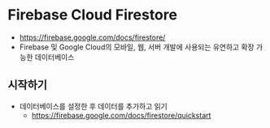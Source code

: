 # Firebase Cloud Firestore
- https://firebase.google.com/docs/firestore/
- Firebase 및 Google Cloud의 모바일, 웹, 서버 개발에 사용되는 유연하고 확장 가능한 데이터베이스

## 시작하기
- 데이터베이스를 설정한 후 데이터를 추가하고 읽기
  - https://firebase.google.com/docs/firestore/quickstart
